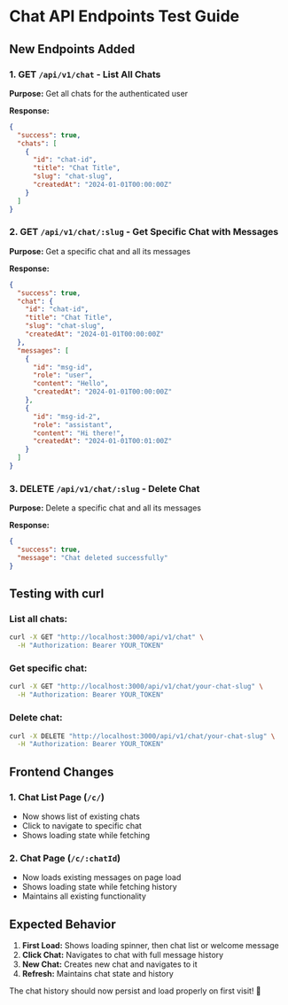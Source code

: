 # Chat API Endpoints Test Guide

## New Endpoints Added

### 1. GET `/api/v1/chat` - List All Chats
**Purpose:** Get all chats for the authenticated user

**Response:**
```json
{
  "success": true,
  "chats": [
    {
      "id": "chat-id",
      "title": "Chat Title",
      "slug": "chat-slug",
      "createdAt": "2024-01-01T00:00:00Z"
    }
  ]
}
```

### 2. GET `/api/v1/chat/:slug` - Get Specific Chat with Messages
**Purpose:** Get a specific chat and all its messages

**Response:**
```json
{
  "success": true,
  "chat": {
    "id": "chat-id",
    "title": "Chat Title",
    "slug": "chat-slug",
    "createdAt": "2024-01-01T00:00:00Z"
  },
  "messages": [
    {
      "id": "msg-id",
      "role": "user",
      "content": "Hello",
      "createdAt": "2024-01-01T00:00:00Z"
    },
    {
      "id": "msg-id-2",
      "role": "assistant", 
      "content": "Hi there!",
      "createdAt": "2024-01-01T00:01:00Z"
    }
  ]
}
```

### 3. DELETE `/api/v1/chat/:slug` - Delete Chat
**Purpose:** Delete a specific chat and all its messages

**Response:**
```json
{
  "success": true,
  "message": "Chat deleted successfully"
}
```

## Testing with curl

### List all chats:
```bash
curl -X GET "http://localhost:3000/api/v1/chat" \
  -H "Authorization: Bearer YOUR_TOKEN"
```

### Get specific chat:
```bash
curl -X GET "http://localhost:3000/api/v1/chat/your-chat-slug" \
  -H "Authorization: Bearer YOUR_TOKEN"
```

### Delete chat:
```bash
curl -X DELETE "http://localhost:3000/api/v1/chat/your-chat-slug" \
  -H "Authorization: Bearer YOUR_TOKEN"
```

## Frontend Changes

### 1. Chat List Page (`/c/`)
- Now shows list of existing chats
- Click to navigate to specific chat
- Shows loading state while fetching

### 2. Chat Page (`/c/:chatId`)
- Now loads existing messages on page load
- Shows loading state while fetching history
- Maintains all existing functionality

## Expected Behavior

1. **First Load:** Shows loading spinner, then chat list or welcome message
2. **Click Chat:** Navigates to chat with full message history
3. **New Chat:** Creates new chat and navigates to it
4. **Refresh:** Maintains chat state and history

The chat history should now persist and load properly on first visit! 🎉 